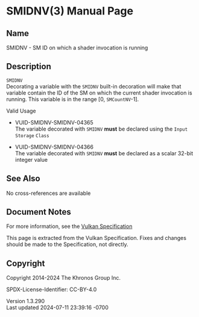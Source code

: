 # SMIDNV(3) Manual Page

## Name

SMIDNV - SM ID on which a shader invocation is running



## <a href="#_description" class="anchor"></a>Description

`SMIDNV`  
Decorating a variable with the `SMIDNV` built-in decoration will make
that variable contain the ID of the SM on which the current shader
invocation is running. This variable is in the range \[0,
`SMCountNV`-1\].

Valid Usage

- <a href="#VUID-SMIDNV-SMIDNV-04365" id="VUID-SMIDNV-SMIDNV-04365"></a>
  VUID-SMIDNV-SMIDNV-04365  
  The variable decorated with `SMIDNV` **must** be declared using the
  `Input` `Storage` `Class`

- <a href="#VUID-SMIDNV-SMIDNV-04366" id="VUID-SMIDNV-SMIDNV-04366"></a>
  VUID-SMIDNV-SMIDNV-04366  
  The variable decorated with `SMIDNV` **must** be declared as a scalar
  32-bit integer value

## <a href="#_see_also" class="anchor"></a>See Also

No cross-references are available

## <a href="#_document_notes" class="anchor"></a>Document Notes

For more information, see the <a
href="https://registry.khronos.org/vulkan/specs/1.3-extensions/html/vkspec.html#SMIDNV"
target="_blank" rel="noopener">Vulkan Specification</a>

This page is extracted from the Vulkan Specification. Fixes and changes
should be made to the Specification, not directly.

## <a href="#_copyright" class="anchor"></a>Copyright

Copyright 2014-2024 The Khronos Group Inc.

SPDX-License-Identifier: CC-BY-4.0

Version 1.3.290  
Last updated 2024-07-11 23:39:16 -0700
